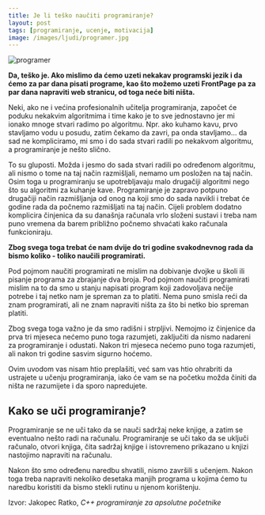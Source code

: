 ```yaml
---
title: Je li teško naučiti programiranje?
layout: post
tags: [programiranje, ucenje, motivacija]
image: /images/ljudi/programer.jpg
---
```


<img class="full" src="{{page.image}}" alt="programer">

**Da, teško je. Ako mislimo da ćemo uzeti nekakav programski jezik i da ćemo za par dana pisati programe, kao što možemo uzeti FrontPage pa za par dana napraviti web stranicu, od toga neće biti ništa.**

Neki, ako ne i većina profesionalnih učitelja programiranja, započet će poduku nekakvim algoritmima i time kako je to sve jednostavno jer mi ionako mnoge stvari radimo po algoritmu. Npr. ako kuhamo kavu, prvo stavljamo vodu u posudu, zatim čekamo da zavri, pa onda stavljamo... da sad ne kompliciramo, mi smo i do sada stvari radili po nekakvom algoritmu, a programiranje je nešto slično.

To su gluposti. Možda i jesmo do sada stvari radili po određenom algoritmu, ali nismo o tome na taj način razmišljali, nemamo um posložen na taj način. Osim toga u programiranju se upotrebljavaju malo drugačiji algoritmi nego što su algoritmi za kuhanje kave.
Programiranje je zapravo potpuno drugačiji način razmišljanja od onog na koji smo do sada navikli i trebat će godine rada da počnemo razmišljati na taj način. Cijeli problem dodatno komplicira činjenica da su današnja računala vrlo složeni sustavi i treba nam puno vremena da barem približno počnemo shvaćati kako računala funkcioniraju.

**Zbog svega toga trebat će nam dvije do tri godine svakodnevnog rada da bismo koliko - toliko naučili programirati.**

Pod pojmom naučiti programirati ne mislim na dobivanje dvojke u školi ili pisanje programa za zbrajanje dva broja. Pod pojmom naučiti programirati mislim na to da smo u stanju napisati program koji zadovoljava nečije potrebe i taj netko nam je spreman za to platiti. Nema puno smisla reći da znam programirati, ali ne znam napraviti ništa za što bi netko bio spreman platiti.

Zbog svega toga važno je da smo radišni i strpljivi. Nemojmo iz činjenice da prva tri mjeseca nećemo puno toga razumjeti, zaključiti da nismo nadareni za programiranje i odustati. Nakon tri mjeseca nećemo puno toga razumjeti, ali nakon tri godine sasvim sigurno hoćemo.

Ovim uvodom vas nisam htio preplašiti, već sam vas htio ohrabriti da ustrajete u učenju programiranja, iako će vam se na početku možda činiti da ništa ne razumijete i da sporo napredujete.

## Kako se uči programiranje?

Programiranje se ne uči tako da se nauči sadržaj neke knjige, a zatim se eventualno nešto radi na računalu. Programiranje se uči tako da se uključi računalo, otvori knjiga, čita sadržaj knjige i istovremeno prikazano u knjizi nastojimo napraviti na računalu.

Nakon što smo određenu naredbu shvatili, nismo završili s učenjem. Nakon toga treba napraviti nekoliko desetaka manjih programa u kojima ćemo tu naredbu koristiti da bismo stekli rutinu u njenom korištenju.

Izvor: Jakopec Ratko, *C++ programiranje za apsolutne početnike*
